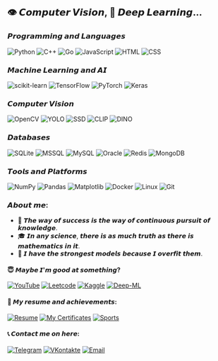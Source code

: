 ## 👁️ 𝘾𝙤𝙢𝙥𝙪𝙩𝙚𝙧 𝙑𝙞𝙨𝙞𝙤𝙣, 🧠 𝘿𝙚𝙚𝙥 𝙇𝙚𝙖𝙧𝙣𝙞𝙣𝙜...
### 𝙋𝙧𝙤𝙜𝙧𝙖𝙢𝙢𝙞𝙣𝙜 𝙖𝙣𝙙 𝙇𝙖𝙣𝙜𝙪𝙖𝙜𝙚𝙨
![Python](https://img.shields.io/badge/Python-3776AB?style=for-the-badge&logo=python&logoColor=white)
![C++](https://img.shields.io/badge/C++-00599C?style=for-the-badge&logo=cplusplus&logoColor=white)
![Go](https://img.shields.io/badge/Go-00ADD8?style=for-the-badge&logo=go&logoColor=white)
![JavaScript](https://img.shields.io/badge/JavaScript-F7DF1E?style=for-the-badge&logo=javascript&logoColor=black)
![HTML](https://img.shields.io/badge/HTML-E34F26?style=for-the-badge&logo=html5&logoColor=white)
![CSS](https://img.shields.io/badge/CSS-1572B6?style=for-the-badge&logo=css3&logoColor=white)

### 𝙈𝙖𝙘𝙝𝙞𝙣𝙚 𝙇𝙚𝙖𝙧𝙣𝙞𝙣𝙜 𝙖𝙣𝙙 𝘼𝙄
![scikit-learn](https://img.shields.io/badge/scikit--learn-F7931E?style=for-the-badge&logo=scikit-learn&logoColor=white)
![TensorFlow](https://img.shields.io/badge/TensorFlow-FF6F00?style=for-the-badge&logo=tensorflow&logoColor=white)
![PyTorch](https://img.shields.io/badge/PyTorch-EE4C2C?style=for-the-badge&logo=pytorch&logoColor=white)
![Keras](https://img.shields.io/badge/Keras-D00000?style=for-the-badge&logo=keras&logoColor=white)

### 𝘾𝙤𝙢𝙥𝙪𝙩𝙚𝙧 𝙑𝙞𝙨𝙞𝙤𝙣
![OpenCV](https://img.shields.io/badge/OpenCV-5C3EE8?style=for-the-badge&logo=opencv&logoColor=white)
![YOLO](https://img.shields.io/badge/YOLO-00FFFF?style=for-the-badge&logo=yolo&logoColor=white)
![SSD](https://img.shields.io/badge/SSD-0E5C0D?style=for-the-badge&logo=ssd&logoColor=black)
![CLIP](https://img.shields.io/badge/CLIP-E5E5E5?style=for-the-badge&logo=clip&logoColor=black)
![DINO](https://img.shields.io/badge/DINO-13C710?style=for-the-badge&logo=dino&logoColor=black)

### 𝘿𝙖𝙩𝙖𝙗𝙖𝙨𝙚𝙨
![SQLite](https://img.shields.io/badge/sqlite-%2307405e.svg?style=for-the-badge&logo=sqlite&logoColor=white)
![MSSQL](https://img.shields.io/badge/MSSQL-CC2927?style=for-the-badge&logo=microsoftsqlserver&logoColor=white)
![MySQL](https://img.shields.io/badge/MySQL-4479A1?style=for-the-badge&logo=mysql&logoColor=white)
![Oracle](https://img.shields.io/badge/Oracle-F80000?style=for-the-badge&logo=oracle&logoColor=white)
![Redis](https://img.shields.io/badge/Redis-DC382D?style=for-the-badge&logo=redis&logoColor=white)
![MongoDB](https://img.shields.io/badge/MongoDB-%234ea94b.svg?style=for-the-badge&logo=mongodb&logoColor=white)

### 𝙏𝙤𝙤𝙡𝙨 𝙖𝙣𝙙 𝙋𝙡𝙖𝙩𝙛𝙤𝙧𝙢𝙨
![NumPy](https://img.shields.io/badge/NumPy-013243?style=for-the-badge&logo=numpy&logoColor=white)
![Pandas](https://img.shields.io/badge/Pandas-2C2D72?style=for-the-badge&logo=pandas&logoColor=white)
![Matplotlib](https://img.shields.io/badge/Matplotlib-3776AB?style=for-the-badge&logo=matplotlib&logoColor=white)
![Docker](https://img.shields.io/badge/Docker-2496ED?style=for-the-badge&logo=docker&logoColor=white)
![Linux](https://img.shields.io/badge/Linux-FCC624?style=for-the-badge&logo=linux&logoColor=black)
![Git](https://img.shields.io/badge/Git-F05032?style=for-the-badge&logo=git&logoColor=white)

### 𝘼𝙗𝙤𝙪𝙩 𝙢𝙚:
- 🥇 𝙏𝙝𝙚 𝙬𝙖𝙮 𝙤𝙛 𝙨𝙪𝙘𝙘𝙚𝙨𝙨 𝙞𝙨 𝙩𝙝𝙚 𝙬𝙖𝙮 𝙤𝙛 𝙘𝙤𝙣𝙩𝙞𝙣𝙪𝙤𝙪𝙨 𝙥𝙪𝙧𝙨𝙪𝙞𝙩 𝙤𝙛 𝙠𝙣𝙤𝙬𝙡𝙚𝙙𝙜𝙚.
- 🎓 𝙄𝙣 𝙖𝙣𝙮 𝙨𝙘𝙞𝙚𝙣𝙘𝙚, 𝙩𝙝𝙚𝙧𝙚 𝙞𝙨 𝙖𝙨 𝙢𝙪𝙘𝙝 𝙩𝙧𝙪𝙩𝙝 𝙖𝙨 𝙩𝙝𝙚𝙧𝙚 𝙞𝙨 𝙢𝙖𝙩𝙝𝙚𝙢𝙖𝙩𝙞𝙘𝙨 𝙞𝙣 𝙞𝙩.
- 🤣 𝙄 𝙝𝙖𝙫𝙚 𝙩𝙝𝙚 𝙨𝙩𝙧𝙤𝙣𝙜𝙚𝙨𝙩 𝙢𝙤𝙙𝙚𝙡𝙨 𝙗𝙚𝙘𝙖𝙪𝙨𝙚 𝙄 𝙤𝙫𝙚𝙧𝙛𝙞𝙩 𝙩𝙝𝙚𝙢.

#### 😇 𝙈𝙖𝙮𝙗𝙚 𝙄'𝙢 𝙜𝙤𝙤𝙙 𝙖𝙩 𝙨𝙤𝙢𝙚𝙩𝙝𝙞𝙣𝙜?

<p>
    <a href="https://www.youtube.com/@Antonoof" target="_blank"><img alt="YouTube" src="https://img.shields.io/badge/YouTube-FF0000?style=for-the-badge&logo=youtube&logoColor=white"/></a>
    <a href="https://leetcode.com/u/antonoof/" target="_blank"><img alt="Leetcode" src="https://img.shields.io/badge/Leetcode-FFA116?style=for-the-badge&logo=leetcode&logoColor=white"/></a>
    <a href="https://www.kaggle.com/antonoof" target="_blank"><img alt="Kaggle" src="https://img.shields.io/badge/Kaggle-20BEFF?style=for-the-badge&logo=kaggle&logoColor=white"/></a>
    <a href="https://www.deep-ml.com/profile/mmitg8PMdnf1AIkKemNRvO2HSbI2" target="_blank"><img alt="Deep-ML" src="https://img.shields.io/badge/Deep-ML-00A3E0?style=for-the-badge&logo=deep-learning&logoColor=white"/></a>
</p>

#### 📑 𝙈𝙮 𝙧𝙚𝙨𝙪𝙢𝙚 𝙖𝙣𝙙 𝙖𝙘𝙝𝙞𝙚𝙫𝙚𝙢𝙚𝙣𝙩𝙨:

<p>
    <a href="https://github.com/Antonoof/antonoof/blob/main/resume.pdf" target="_blank"><img alt="Resume" src="https://img.shields.io/badge/Resume-00599c?style=for-the-badge&logo=resume&logoColor=white"/></a>
    <a href="https://github.com/Antonoof/my-certificates" target="_blank"><img alt="My Certificates" src="https://img.shields.io/badge/Certificates-00599c?style=for-the-badge&logo=github&logoColor=white"/></a>
    <a href="https://msrfinfo.ru/people/112512" target="_blank"><img alt="Sports" src="https://img.shields.io/badge/Sports-4285F4?style=for-the-badge&logo=sports&logoColor=white"/></a>
</p>

#### 📞 𝘾𝙤𝙣𝙩𝙖𝙘𝙩 𝙢𝙚 𝙤𝙣 𝙝𝙚𝙧𝙚:

<p>
    <a href="https://t.me/Tem04kant" target="_blank"><img alt="Telegram" src="https://img.shields.io/badge/Telegram-26A5E4?style=for-the-badge&logo=telegram&logoColor=white"/></a>
    <a href="https://vk.com/antonoof" target="_blank"><img alt="VKontakte" src="https://img.shields.io/badge/VKontakte-4C75A3?style=for-the-badge&logo=vk&logoColor=white"/></a>
    <a href="mailto:artem.antonov.cv@bk.ru" target="_blank"><img alt="Email" src="https://img.shields.io/badge/Email-00599c?style=for-the-badge&logo=gmail&logoColor=white"/></a>
</p>
